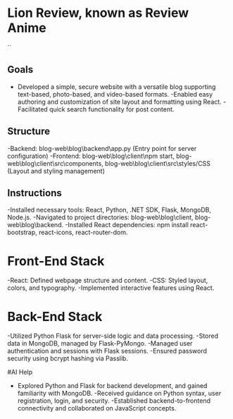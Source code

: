 <h1>Lion Review, known as Review Anime</h1>

``


## Goals
- Developed a simple, secure website with a versatile blog supporting text-based, photo-based, and video-based formats.
-Enabled easy authoring and customization of site layout and formatting using React.
-Facilitated quick search functionality for post content.
  
## Structure
-Backend: blog-web\blog\backend\app.py (Entry point for server configuration)
-Frontend: blog-web\blog\client\npm start, blog-web\blog\client\src\components, blog-web\blog\client\src\styles/CSS (Layout and styling management)

## Instructions

-Installed necessary tools: React, Python, .NET SDK, Flask, MongoDB, Node.js.
-Navigated to project directories: blog-web\blog\client, blog-web\blog\backend.
-Installed React dependencies: npm install react-bootstrap, react-icons, react-router-dom.
 

# Front-End Stack
-React: Defined webpage structure and content.
-CSS: Styled layout, colors, and typography.
-Implemented interactive features using React.

# Back-End Stack
-Utilized Python Flask for server-side logic and data processing.
-Stored data in MongoDB, managed by Flask-PyMongo.
-Managed user authentication and sessions with Flask sessions.
-Ensured password security using bcrypt hashing via Passlib.

#AI Help
- Explored Python and Flask for backend development, and gained familiarity with MongoDB.
-Received guidance on Python syntax, user registration, login, and security.
-Established backend-to-frontend connectivity and collaborated on JavaScript concepts.


